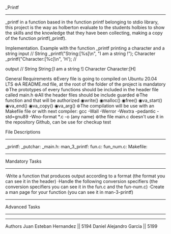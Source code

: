 _Printf
________________________________________________________________________

_printf in a function based in the function printf belonging to stdio library,
this project is the way as holberton evaluate to the students holbies to show 
the skills and the knowledge that they have been collecting, making a copy of 
the function printf(_printf).

Implementation.
Example with the function _printf printing a character and a string
input
//
String
	_printf("String:[%s]\n", "I am a string !");
Character
	_printf("Character:[%c]\n", 'H');
//

output
//
String
	String:[I am a string !]
Character
	Character:[H]

General Requirements
⊛Every file is going to compiled on Ubuntu 20.04 LTS
⊛A README.md file, at the root of the folder of the project is mandatory
⊛The prototypes of every functions should be included in the header file called main.h
⊛All the header files should be include guarded
⊛The function and that will be authorized
	◉write()
	◉malloc()
	◉free()
	◉va_start()
	◉va_end()
	◉va_copy()
	◉va_arg()
⊛The compilation will be use with an Makefile file or with next compiler:
	gcc -Wall -Werror -Wextra -pedantic -std=gnu89 -Wno-format *.c -o (any name)
⊛the file main.c doesn't use it in the repository Github, can be use for checkup test


File Descriptions
____________________________________________________________________________________

_printf:
_putchar:
_main.h:
man_3_printf:
fun.c:
fun_num.c:
Makefile:
_____________________________________________________________________________________

Mandatory Tasks
____________________________________________________________________________________
·Write a function that produces output according to a format
(the format you can see it in the header)
·Handle the following conversion specifiers
(the conversion specifiers you can see it in the fun.c and the fun-num.c)
·Create a man page for your function
(you can see it in man-3-printf)
____________________________________________________________________________________

Advanced Tasks
____________________________________________________________________________________





____________________________________________________________________________________

Authors
Juan Esteban Hernandez || 5194
Daniel Alejandro Garcia || 5199
